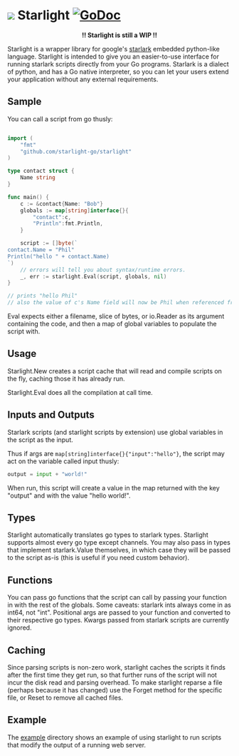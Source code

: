 # <img src="https://user-images.githubusercontent.com/3185864/49534746-5b90de80-f890-11e8-9fd6-5417cf915c67.png"/> Starlight [![GoDoc](https://godoc.org/github.com/starlight-go/starlight?status.svg)](https://godoc.org/github.com/starlight-go/starlight)


<p align="center" style="font-weight:bold">!! Starlight is still a WIP !!<p/>


Starlight is a wrapper library for google's [starlark](https://github.com/google/starlark-go)
embedded python-like language. Starlight is intended to give you an easier-to-use
interface for running starlark scripts directly from your Go programs.  Starlark
is a dialect of python, and has a Go native interpreter, so you can let your
users extend your application without any external requirements.


## Sample

You can call a script from go thusly:

```go

import (
    "fmt"
    "github.com/starlight-go/starlight"
)

type contact struct {
    Name string
}

func main() {
    c := &contact{Name: "Bob"}
    globals := map[string]interface{}{
        "contact":c, 
        "Println":fmt.Println,
    }

    script := []byte(`
contact.Name = "Phil"
Println("hello " + contact.Name)
`)
    // errors will tell you about syntax/runtime errors.
    _, err := starlight.Eval(script, globals, nil)
}

// prints "hello Phil"
// also the value of c's Name field will now be Phil when referenced from Go code as well.
```

Eval expects either a filename, slice of bytes, or io.Reader as its argument
containing the code, and then a map of global variables to populate the script
with.

## Usage

Starlight.New creates a script cache that will read and compile scripts on the fly, caching those it has already run.

Starlight.Eval does all the compilation at call time.

## Inputs and Outputs

Starlark scripts (and starlight scripts by extension) use global variables in the
script as the input.

Thus if args are `map[string]interface{}{"input":"hello"}`, the script may act
on the variable called input thusly:

```python
output = input + "world!"
```

When run, this script will create a value in the map returned with the
key "output" and with the value "hello world!".

## Types

Starlight automatically translates go types to starlark types. Starlight
supports almost every go type except channels.   You may also pass in types that
implement starlark.Value themselves, in which case they will be passed to the
script as-is (this is useful if you need custom behavior).

## Functions

You can pass go functions that the script can call by passing your function in
with the rest of the globals. Some caveats: starlark ints always come in as
int64, not "int".  Positional args are passed to your function and converted to
their respective go types. Kwargs passed from starlark scripts are currently
ignored.

## Caching

Since parsing scripts is non-zero work, starlight caches the scripts it finds
after the first time they get run, so that further runs of the script will not
incur the disk read and parsing overhead. To make starlight reparse a file
(perhaps because it has changed) use the Forget method for the specific file, or
Reset to remove all cached files.

## Example

The [example](https://github.com/starlight-go/starlight/tree/master/example)
directory shows an example of using starlight to run scripts that modify the
output of a running web server.

